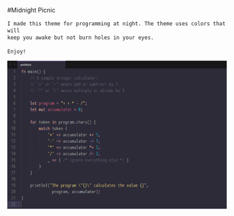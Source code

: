#Midnight Picnic
```
I made this theme for programming at night. The theme uses colors that will
keep you awake but not burn holes in your eyes.

Enjoy!
```

![screenshot](screenshot.png)
